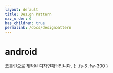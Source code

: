 ```yaml
---
layout: default
title: Design Pattern
nav_order: 6
has_children: true
permalink: /docs/designpattern
---
```


# android

코틀린으로 제작된 디자인패턴입니다.
{: .fs-6 .fw-300 }
